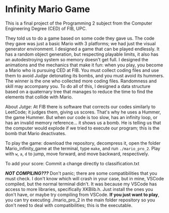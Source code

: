 # Infinity Mario Game

This is a final project of the Programming 2 subject from the Computer Engineering Degree (CED) of FIB, UPC.

They told us to do a game based on some code they gave us. The code they gave was just a basic Mario with 3 platforms; we had just the visual generator environment.
I designed a game that can be played endlessly. It has a random object generation, but respecting playable limits, it also has an autodestroying system so memory doesn't get full.
I designed the animations and the mechanics that make it fun: when you play, you become a Mario who is pursuing CED at FIB. You must collect coding files and use them to avoid _Judge_ detonating its bombs, and you must avoid its hummers. The winner is the one who collected more coding files. Randomness and skill may accompany you.
To do all of this, I designed a data structure based on a quaternary tree that manages to reduce the time to find the elements that collide with Mario.


About _Jutge_: At FIB there is software that corrects our codes similarly to LeetCode; it judges them, giving us scores. That's why he uses a Hummer, the game Hummer. But when our code is too slow, has an infinity loop, or has an invalid memory reference... it shows us a bomb. He is telling us that the computer would explode if we tried to execute our program; this is the bomb that Mario deactivates.

To play the game: download the repository, decompress it, open the folder Mario_infinity_game at the terminal, type ```make```, and run ```./mario_pro_2```. Play with `w`, `a`, `d` to jump, move forward, and move backward, respectively.

To add your score: Commit a change directly to classification.txt

***NOT COMPILING???*** Don't panic; there are some compatibilities that you must check. I don't know which will crash in your case, but in mine, VSCode compiled, but the normal terminal didn't. It was because my VSCode has access to more libraries, specifically XKBlib.h. Just install the ones you don't have, or maybe try compiling from VSCode. **If you just want to play**, you can try executing ./mario_pro_2 in the main folder repository so you don't need to deal with compatibilities; this is the executable.
